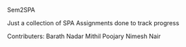 Sem2SPA

Just a collection of SPA Assignments done to track progress

Contributers:
     Barath Nadar
     Mithil Poojary
     Nimesh Nair